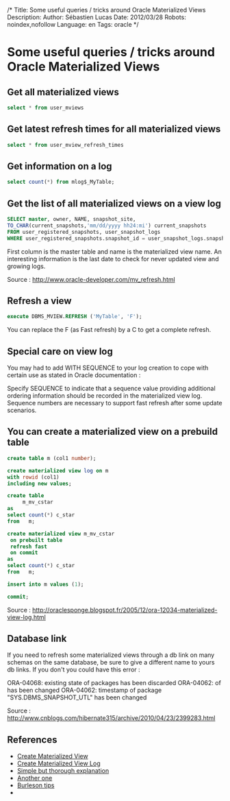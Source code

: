 /*
Title: Some useful queries / tricks around Oracle Materialized Views
Description: 
Author: Sébastien Lucas
Date: 2012/03/28
Robots: noindex,nofollow
Language: en
Tags: oracle
*/
# Some useful queries / tricks around Oracle Materialized Views

## Get all materialized views

```sql
select * from user_mviews
```

## Get latest refresh times for all materialized views

```sql
select * from user_mview_refresh_times
```

## Get information on a log

```sql
select count(*) from mlog$_MyTable;
```

## Get the list of all materialized views on a view log

```sql
SELECT master, owner, NAME, snapshot_site, 
TO_CHAR(current_snapshots,'mm/dd/yyyy hh24:mi') current_snapshots
FROM user_registered_snapshots, user_snapshot_logs
WHERE user_registered_snapshots.snapshot_id = user_snapshot_logs.snapshot_id (+)
```
First column is the master table and name is the materialized view name. An interesting information is the last date to check for never updated view and growing logs.

Source : http://www.oracle-developer.com/mv_refresh.html

## Refresh a view

```sql
execute DBMS_MVIEW.REFRESH ('MyTable', 'F');
```
You can replace the F (as Fast refresh) by a C to get a complete refresh.

## Special care on view log

You may had to add WITH SEQUENCE to your log creation to cope with certain use as stated in Oracle documentation :

Specify SEQUENCE to indicate that a sequence value providing additional ordering information should be recorded in the materialized view log. Sequence numbers are necessary to support fast refresh after some update scenarios.

## You can create a materialized view on a prebuild table

```sql
create table m (col1 number);

create materialized view log on m
with rowid (col1)
including new values;

create table
     m_mv_cstar
as
select count(*) c_star
from   m;

create materialized view m_mv_cstar
 on prebuilt table
 refresh fast
 on commit
as
select count(*) c_star
from   m;

insert into m values (1);

commit;
```

Source : http://oraclesponge.blogspot.fr/2005/12/ora-12034-materialized-view-log.html

## Database link

If you need to refresh some materialized views through a db link on many schemas on the same database, be sure to give a different name to yours db links. If you don't you could have this error :

ORA-04068: existing state of packages has been discarded
ORA-04062: of has been changed
ORA-04062: timestamp of package "SYS.DBMS_SNAPSHOT_UTL" has been changed

Source : http://www.cnblogs.com/hibernate315/archive/2010/04/23/2399283.html

## References

*	[Create Materialized View](http://docs.oracle.com/cd/B12037_01/server.101/b10759/statements_6002.htm)
*	[Create Materialized View Log](http://docs.oracle.com/cd/B12037_01/server.101/b10759/statements_6003.htm)
*	[Simple but thorough explanation](http://www.sqlsnippets.com/en/topic-12868.html)
*	[Another one](http://www.skill-guru.com/blog/2010/01/03/understanding-materialized-view-in-oracle/)
*	[Burleson tips](http://www.dba-oracle.com/art_9i_mv.htm)
*	


